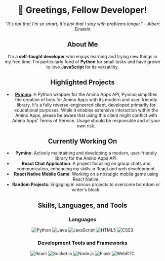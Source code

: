 <div align="center">

# 👋 Greetings, Fellow Developer!

*“It's not that I'm so smart, it's just that I stay with problems longer.” - Albert Einstein*

## About Me

I'm a **self-taught developer** who enjoys learning and trying new things in my free time. I'm particularly fond of **Python** for small tasks and have grown to love **JavaScript** for its versatility.

## Highlighted Projects

- [**Pymino**](https://github.com/forevercynical/pymino): A Python wrapper for the Amino Apps API, Pymino simplifies the creation of bots for Amino Apps with its modern and user-friendly library. It's a fully reverse-engineered client, developed primarily for educational purposes. While it enables extensive interaction within the Amino Apps, please be aware that using this client might conflict with Amino Apps' Terms of Service. Usage should be responsible and at your own risk.

## Currently Working On

- **Pymino**: Actively maintaining and developing a modern, user-friendly library for the Amino Apps API.
- **React Chat Application**: A project focusing on group chats and communication, enhancing my skills in React and web development.
- **React Native Mobile Game**: Working on a nostalgic mobile game using React Native.
- **Random Projects**: Engaging in various projects to overcome boredom or writer's block.

## Skills, Languages, and Tools

### Languages

![Python](https://img.shields.io/badge/-Python-3776AB?style=for-the-badge&logo=Python&logoColor=white)
![Java](https://img.shields.io/badge/-Java-ED8B00?style=for-the-badge&logo=Java&logoColor=white)
![JavaScript](https://img.shields.io/badge/-JavaScript-F7DF1E?style=for-the-badge&logo=JavaScript&logoColor=black)
![HTML5](https://img.shields.io/badge/-HTML5-E34F26?style=for-the-badge&logo=HTML5&logoColor=white)
![CSS3](https://img.shields.io/badge/-CSS3-1572B6?style=for-the-badge&logo=CSS3&logoColor=white)

### Development Tools and Frameworks

![React](https://img.shields.io/badge/-React-61DAFB?style=for-the-badge&logo=React&logoColor=black)
![Socket.io](https://img.shields.io/badge/-Socket.io-010101?style=for-the-badge&logo=Socket.io&logoColor=white)
![Node.js](https://img.shields.io/badge/-Node.js-339933?style=for-the-badge&logo=Node.js&logoColor=white)
![Flask](https://img.shields.io/badge/-Flask-000000?style=for-the-badge&logo=Flask&logoColor=white)
![WebRTC](https://img.shields.io/badge/-WebRTC-333333?style=for-the-badge&logo=WebRTC&logoColor=white)

</div>
